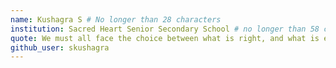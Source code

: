 ```yaml
---
name: Kushagra S # No longer than 28 characters
institution: Sacred Heart Senior Secondary School # no longer than 58 characters
quote: We must all face the choice between what is right, and what is easy. # no longer than 100 characters, avoid using quotes(") to guarantee the format remains the same.
github_user: skushagra
---
```

